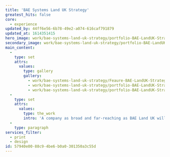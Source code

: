 ```yaml
---
title: 'BAE Systems Land UK Strategy'
greatest_hits: false
core:
  - experience
updated_by: 44ff6e56-6b78-49e2-a074-616caf791879
updated_at: 1614351415
hero_image: work/bae-systems-land-uk-strategy/portfolio-BAE-LandUK-Strategy4.jpg
secondary_image: work/bae-systems-land-uk-strategy/portfolio-BAE-LandUK-Strategy2.jpg
main_content:
  -
    type: set
    attrs:
      values:
        type: gallery
        gallery:
          - work/bae-systems-land-uk-strategy/Feaure-BAE-LandUK-Strategy-3.jpg
          - work/bae-systems-land-uk-strategy/portfolio-BAE-LandUK-Strategy.jpg
          - work/bae-systems-land-uk-strategy/portfolio-BAE-LandUK-Strategy3.jpg
  -
    type: set
    attrs:
      values:
        type: the_work
        intro: 'A company as broad and far-reaching as BAE Land UK will always have ambitious plans for the year ahead. Our team produced an informative printed booklet which summarised the company’s strategic aims, long term targets and investment plans. Detailing the business’ key areas of focus and potential growth, the 2018 BAE Land UK Strategy proved to be an effective tool in outlining the bright future that lies ahead for the company.'
  -
    type: paragraph
services_filter:
  - print
  - design
id: 57940e00-88c9-4be6-b0a0-301350a3c55d
---
```

